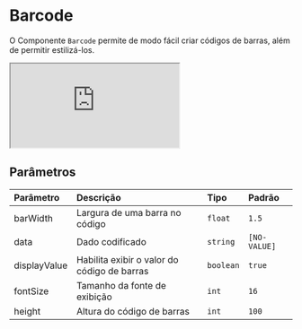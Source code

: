# Barcode

O Componente `Barcode` permite de modo fácil criar códigos de barras, além de permitir estilizá-los.

<!-- @example ./example/Example.html-->
<div class="iframe-wrapper">
  <iframe src="https://bundlebrowser.mambaweb.now.sh/#!/barcode"></iframe>
</div>

## Parâmetros

| Parâmetro      | Descrição                                    | Tipo              | Padrão      |
| :------------- | :------------------------------------------- | :---------------- | :---------- |
| barWidth       | Largura de uma barra no código               | `float`           | `1.5`       |
| data           | Dado codificado                              | `string`          | `[NO-VALUE]`|
| displayValue   | Habilita exibir o valor do código de barras  | `boolean`         | `true`      |
| fontSize       | Tamanho da fonte de exibição                 | `int`             | `16`        |
| height         | Altura do código de barras                   | `int`             | `100`       |
